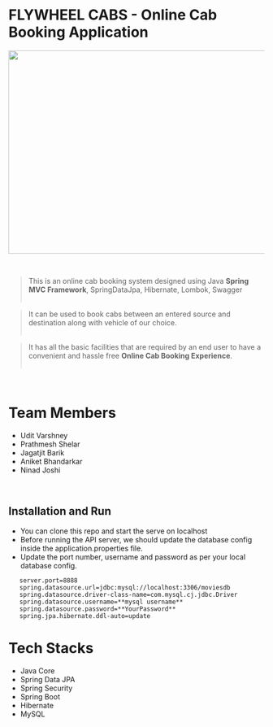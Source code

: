 # FLYWHEEL CABS - Online Cab Booking Application

<p align="center">
<img width="800" height="400" src="https://thumbs.dreamstime.com/b/taxi-online-service-calling-car-via-mobile-app-people-waiting-city-transport-gps-route-tracking-man-woman-use-gadget-map-238545411.jpg">
</p>
<br>

> This is an online cab booking system designed using Java **Spring MVC Framework**, SpringDataJpa, Hibernate, Lombok, Swagger<br><br>

> It can be used to book cabs between an entered source and destination along with vehicle of our choice.<br><br>

> It has all the basic facilities that are required by an end user to have a convenient and hassle free **Online Cab Booking Experience**. <br><br>

<br>

# Team Members

-   Udit Varshney
-   Prathmesh Shelar
-   Jagatjit Barik
-   Aniket Bhandarkar
-   Ninad Joshi

<br>

## Installation and Run
-  You can clone this repo and start the serve on localhost
-   Before running the API server, we should update the database config inside the application.properties file.
-   Update the port number, username and password as per your local database config.
```
   server.port=8888
   spring.datasource.url=jdbc:mysql://localhost:3306/moviesdb
   spring.datasource.driver-class-name=com.mysql.cj.jdbc.Driver
   spring.datasource.username=**mysql username**
   spring.datasource.password=**YourPassword**
   spring.jpa.hibernate.ddl-auto=update
```

# Tech Stacks

-   Java Core
-   Spring Data JPA
-   Spring Security
-   Spring Boot
-   Hibernate
-   MySQL

